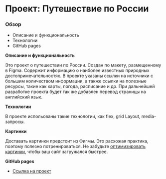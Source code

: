# Проект: Путешествие по России

### Обзор
* Описание и функциональность
* Технологии
* GitHub pages

**Описание и функциональность**

Это проект о путешествии по России. Создан по макету, размещенному в Figmа.
Содержит информацию о наиболее известных природных достопримечательностях. В проекте указаны ссылки на источники с большим количеством информации, а также ссылки на полезные ресурсы, такие как карты, погода, расписание и др. 
При дальнейшей разработке проекта будет так же добавлен перевод страницы на английский язык.

**Технологии**

В проекте испольованы такие технологии, как flex, grid Layout, media-запросы.

**Картинки**

Доставать картинки предстоит из Фигмы. Это расхожая практика, поэтому полезно потренироваться.
Не забудьте [оптимизировать картинки](https://tinypng.com/), чтобы ваш сайт загружался быстрее.

**GitHub pages**
* [Ссылка на проект](https://egorova96.github.io/russian-travel/)



